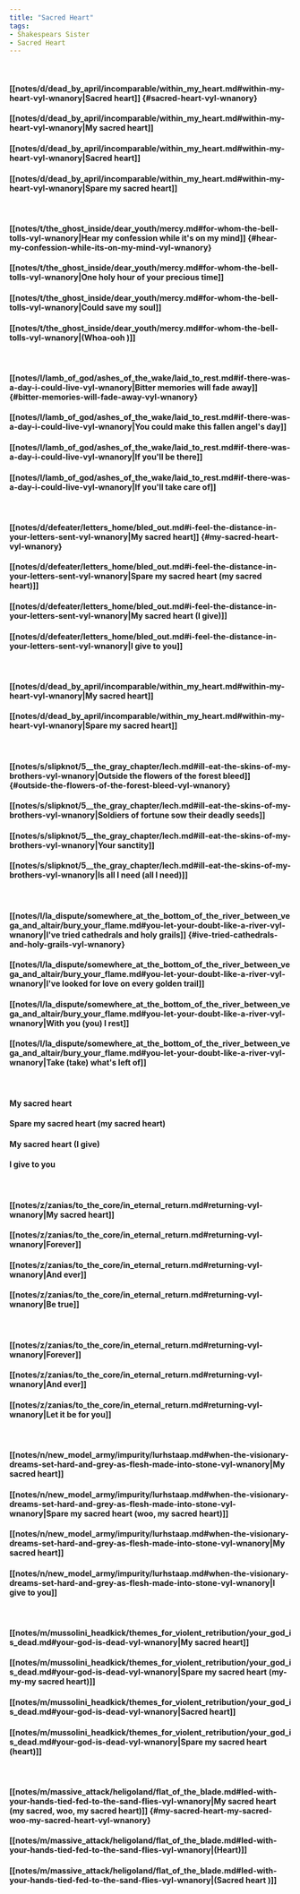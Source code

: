 ```yaml
---
title: "Sacred Heart"
tags:
- Shakespears Sister
- Sacred Heart
---
```

&nbsp;
#### [[notes/d/dead_by_april/incomparable/within_my_heart.md#within-my-heart-vyl-wnanory|Sacred heart]] {#sacred-heart-vyl-wnanory}
#### [[notes/d/dead_by_april/incomparable/within_my_heart.md#within-my-heart-vyl-wnanory|My sacred heart]]
#### [[notes/d/dead_by_april/incomparable/within_my_heart.md#within-my-heart-vyl-wnanory|Sacred heart]]
#### [[notes/d/dead_by_april/incomparable/within_my_heart.md#within-my-heart-vyl-wnanory|Spare my sacred heart]]
&nbsp;
#### [[notes/t/the_ghost_inside/dear_youth/mercy.md#for-whom-the-bell-tolls-vyl-wnanory|Hear my confession while it's on my mind]] {#hear-my-confession-while-its-on-my-mind-vyl-wnanory}
#### [[notes/t/the_ghost_inside/dear_youth/mercy.md#for-whom-the-bell-tolls-vyl-wnanory|One holy hour of your precious time]]
#### [[notes/t/the_ghost_inside/dear_youth/mercy.md#for-whom-the-bell-tolls-vyl-wnanory|Could save my soul]]
#### [[notes/t/the_ghost_inside/dear_youth/mercy.md#for-whom-the-bell-tolls-vyl-wnanory|(Whoa-ooh )]]
&nbsp;
#### [[notes/l/lamb_of_god/ashes_of_the_wake/laid_to_rest.md#if-there-was-a-day-i-could-live-vyl-wnanory|Bitter memories will fade away]] {#bitter-memories-will-fade-away-vyl-wnanory}
#### [[notes/l/lamb_of_god/ashes_of_the_wake/laid_to_rest.md#if-there-was-a-day-i-could-live-vyl-wnanory|You could make this fallen angel's day]]
#### [[notes/l/lamb_of_god/ashes_of_the_wake/laid_to_rest.md#if-there-was-a-day-i-could-live-vyl-wnanory|If you'll be there]]
#### [[notes/l/lamb_of_god/ashes_of_the_wake/laid_to_rest.md#if-there-was-a-day-i-could-live-vyl-wnanory|If you'll take care of]]
&nbsp;
#### [[notes/d/defeater/letters_home/bled_out.md#i-feel-the-distance-in-your-letters-sent-vyl-wnanory|My sacred heart]] {#my-sacred-heart-vyl-wnanory}
#### [[notes/d/defeater/letters_home/bled_out.md#i-feel-the-distance-in-your-letters-sent-vyl-wnanory|Spare my sacred heart (my sacred heart)]]
#### [[notes/d/defeater/letters_home/bled_out.md#i-feel-the-distance-in-your-letters-sent-vyl-wnanory|My sacred heart (I give)]]
#### [[notes/d/defeater/letters_home/bled_out.md#i-feel-the-distance-in-your-letters-sent-vyl-wnanory|I give to you]]
&nbsp;
#### [[notes/d/dead_by_april/incomparable/within_my_heart.md#within-my-heart-vyl-wnanory|My sacred heart]]
#### [[notes/d/dead_by_april/incomparable/within_my_heart.md#within-my-heart-vyl-wnanory|Spare my sacred heart]]
&nbsp;
#### [[notes/s/slipknot/5__the_gray_chapter/lech.md#ill-eat-the-skins-of-my-brothers-vyl-wnanory|Outside the flowers of the forest bleed]] {#outside-the-flowers-of-the-forest-bleed-vyl-wnanory}
#### [[notes/s/slipknot/5__the_gray_chapter/lech.md#ill-eat-the-skins-of-my-brothers-vyl-wnanory|Soldiers of fortune sow their deadly seeds]]
#### [[notes/s/slipknot/5__the_gray_chapter/lech.md#ill-eat-the-skins-of-my-brothers-vyl-wnanory|Your sanctity]]
#### [[notes/s/slipknot/5__the_gray_chapter/lech.md#ill-eat-the-skins-of-my-brothers-vyl-wnanory|Is all I need (all I need)]]
&nbsp;
#### [[notes/l/la_dispute/somewhere_at_the_bottom_of_the_river_between_vega_and_altair/bury_your_flame.md#you-let-your-doubt-like-a-river-vyl-wnanory|I've tried cathedrals and holy grails]] {#ive-tried-cathedrals-and-holy-grails-vyl-wnanory}
#### [[notes/l/la_dispute/somewhere_at_the_bottom_of_the_river_between_vega_and_altair/bury_your_flame.md#you-let-your-doubt-like-a-river-vyl-wnanory|I've looked for love on every golden trail]]
#### [[notes/l/la_dispute/somewhere_at_the_bottom_of_the_river_between_vega_and_altair/bury_your_flame.md#you-let-your-doubt-like-a-river-vyl-wnanory|With you (you) I rest]]
#### [[notes/l/la_dispute/somewhere_at_the_bottom_of_the_river_between_vega_and_altair/bury_your_flame.md#you-let-your-doubt-like-a-river-vyl-wnanory|Take (take) what's left of]]
&nbsp;
#### My sacred heart
#### Spare my sacred heart (my sacred heart)
#### My sacred heart (I give)
#### I give to you
&nbsp;
#### [[notes/z/zanias/to_the_core/in_eternal_return.md#returning-vyl-wnanory|My sacred heart]]
#### [[notes/z/zanias/to_the_core/in_eternal_return.md#returning-vyl-wnanory|Forever]]
#### [[notes/z/zanias/to_the_core/in_eternal_return.md#returning-vyl-wnanory|And ever]]
#### [[notes/z/zanias/to_the_core/in_eternal_return.md#returning-vyl-wnanory|Be true]]
&nbsp;
#### [[notes/z/zanias/to_the_core/in_eternal_return.md#returning-vyl-wnanory|Forever]]
#### [[notes/z/zanias/to_the_core/in_eternal_return.md#returning-vyl-wnanory|And ever]]
#### [[notes/z/zanias/to_the_core/in_eternal_return.md#returning-vyl-wnanory|Let it be for you]]
&nbsp;
#### [[notes/n/new_model_army/impurity/lurhstaap.md#when-the-visionary-dreams-set-hard-and-grey-as-flesh-made-into-stone-vyl-wnanory|My sacred heart]]
#### [[notes/n/new_model_army/impurity/lurhstaap.md#when-the-visionary-dreams-set-hard-and-grey-as-flesh-made-into-stone-vyl-wnanory|Spare my sacred heart (woo, my sacred heart)]]
#### [[notes/n/new_model_army/impurity/lurhstaap.md#when-the-visionary-dreams-set-hard-and-grey-as-flesh-made-into-stone-vyl-wnanory|My sacred heart]]
#### [[notes/n/new_model_army/impurity/lurhstaap.md#when-the-visionary-dreams-set-hard-and-grey-as-flesh-made-into-stone-vyl-wnanory|I give to you]]
&nbsp;
#### [[notes/m/mussolini_headkick/themes_for_violent_retribution/your_god_is_dead.md#your-god-is-dead-vyl-wnanory|My sacred heart]]
#### [[notes/m/mussolini_headkick/themes_for_violent_retribution/your_god_is_dead.md#your-god-is-dead-vyl-wnanory|Spare my sacred heart (my-my-my sacred heart)]]
#### [[notes/m/mussolini_headkick/themes_for_violent_retribution/your_god_is_dead.md#your-god-is-dead-vyl-wnanory|Sacred heart]]
#### [[notes/m/mussolini_headkick/themes_for_violent_retribution/your_god_is_dead.md#your-god-is-dead-vyl-wnanory|Spare my sacred heart (heart)]]
&nbsp;
#### [[notes/m/massive_attack/heligoland/flat_of_the_blade.md#led-with-your-hands-tied-fed-to-the-sand-flies-vyl-wnanory|My sacred heart (my sacred, woo, my sacred heart)]] {#my-sacred-heart-my-sacred-woo-my-sacred-heart-vyl-wnanory}
#### [[notes/m/massive_attack/heligoland/flat_of_the_blade.md#led-with-your-hands-tied-fed-to-the-sand-flies-vyl-wnanory|(Heart)]]
#### [[notes/m/massive_attack/heligoland/flat_of_the_blade.md#led-with-your-hands-tied-fed-to-the-sand-flies-vyl-wnanory|(Sacred heart )]]
